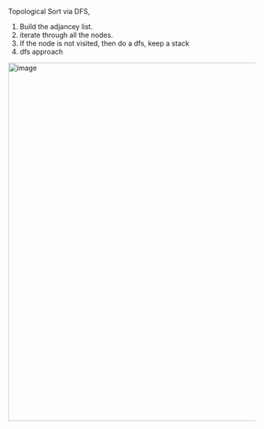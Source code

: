 Topological Sort via DFS,
  1. Build the adjancey list.
  2. iterate through all the nodes.
  3. If the node is not visited, then do a dfs, keep a stack
  4. dfs approach
  <img width="728" alt="image" src="https://user-images.githubusercontent.com/16336623/187090318-b16101c3-4025-4c06-a413-979799d8760d.png">

      
